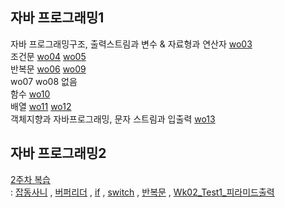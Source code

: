 ## 자바 프로그래밍1
자바 프로그래밍구조, 출력스트림과 변수 & 자료형과 연산자 [wo03](https://github.com/gosurim/24_1-java-java1/tree/24_1/main/wo03)<br/>
조건문 [wo04](https://github.com/gosurim/24_1-java-java1/tree/24_1/main/wo04) [wo05](https://github.com/gosurim/24_1-java-java1/tree/24_1/main/wo05)<br/>
반복문 [wo06](https://github.com/gosurim/24_1-java-java1/tree/24_1/main/wo06) [wo09](https://github.com/gosurim/24_1-java-java1/tree/24_1/main/wo09)<br/>
wo07 wo08 없음<br/>
함수 [wo10](https://github.com/gosurim/24_1-java-java1/tree/24_1/main/wo10) <br/>
배열 [wo11](https://github.com/gosurim/24_1-java-java1/tree/24_1/main/wo11) [wo12](https://github.com/gosurim/24_1-java-java1/tree/24_1/main/wo12)<br/>
객체지향과 자바프로그래밍, 문자 스트림과 입출력 [wo13](https://github.com/gosurim/24_1-java-java1/tree/24_1/main/wo13)<br/>

## 자바 프로그래밍2
[2주차 복습](https://github.com/gosurim/24_1-java-java1/tree/24_1/main/%EC%9E%90%EB%B0%942%202%EC%A3%BC%EC%B0%A8%20%EB%B3%B5%EC%8A%B5)<br/>
: [잡동사니](https://github.com/gosurim/24_1-java-java1/blob/24_1/main/%EC%9E%90%EB%B0%942%202%EC%A3%BC%EC%B0%A8%20%EB%B3%B5%EC%8A%B5/%EC%9E%A1%EB%8F%99%EC%82%AC%EB%8B%88.java)
, [버퍼리더](https://github.com/gosurim/24_1-java-java1/blob/24_1/main/%EC%9E%90%EB%B0%942%202%EC%A3%BC%EC%B0%A8%20%EB%B3%B5%EC%8A%B5/%EB%B2%84%ED%8D%BC%EB%A6%AC%EB%8D%94.java)
, [if](https://github.com/gosurim/24_1-java-java1/blob/24_1/main/%EC%9E%90%EB%B0%942%202%EC%A3%BC%EC%B0%A8%20%EB%B3%B5%EC%8A%B5/%EC%A1%B0%EA%B1%B4%EB%AC%B8if_1.java)
, [switch](https://github.com/gosurim/24_1-java-java1/blob/24_1/main/%EC%9E%90%EB%B0%942%202%EC%A3%BC%EC%B0%A8%20%EB%B3%B5%EC%8A%B5/%EC%A1%B0%EA%B1%B4%EB%AC%B8switch.java)
, [반복문](https://github.com/gosurim/24_1-java-java1/blob/24_1/main/%EC%9E%90%EB%B0%942%202%EC%A3%BC%EC%B0%A8%20%EB%B3%B5%EC%8A%B5/%EB%B0%98%EB%B3%B5for_while.java)
, [Wk02_Test1_피라미드출력](https://github.com/gosurim/24_1-java-java1/blob/24_1/main/%EC%9E%90%EB%B0%942%202%EC%A3%BC%EC%B0%A8%20%EB%B3%B5%EC%8A%B5/Wk02_Test1_%ED%94%BC%EB%9D%BC%EB%AF%B8%EB%93%9C%EC%B6%9C%EB%A0%A5.java)
